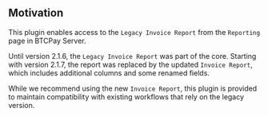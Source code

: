 ## Motivation

This plugin enables access to the `Legacy Invoice Report` from the `Reporting` page in BTCPay Server.

Until version 2.1.6, the `Legacy Invoice Report` was part of the core. Starting with version 2.1.7, the report was replaced by the updated `Invoice Report`, which includes additional columns and some renamed fields.

While we recommend using the new `Invoice Report`, this plugin is provided to maintain compatibility with existing workflows that rely on the legacy version.